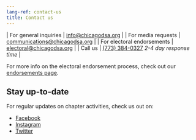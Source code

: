 ```yaml
---
lang-ref: contact-us
title: Contact us
---
```


| For general inquiries | [info@chicagodsa.org](mailto:info@chicagodsa.org) |
| For media requests | [communications@chicagodsa.org](mailto:communications@chicagodsa.org) |
| For electoral endorsements | [electoral@chicagodsa.org](mailto:electoral@chicagodsa.org) |
| Call us | [(773) 384-0327](tel:+17733840327) _2-4 day response time_ |

For more info on the electoral endorsement process, check out our [endorsements page](/endorsements).

## Stay up-to-date

For regular updates on chapter activities, check us out on:

- [Facebook](https://www.facebook.com/ChicagoDemSocialists/)
- [Instagram](https://www.instagram.com/chicagodsa/)
- [Twitter](https://twitter.com/chicagodsa)

